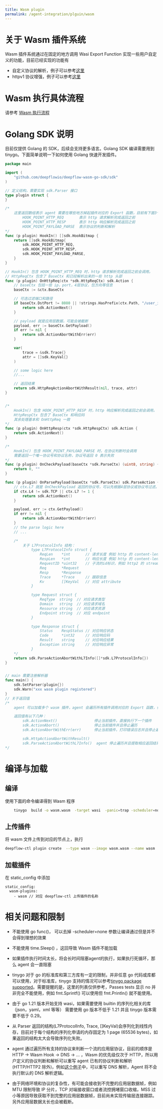 ```yaml
---
title: Wasm plugin
permalink: /agent-integration/plguin/wasm
---
```


# 关于 Wasm 插件系统

Wasm 插件系统通过在固定的地方调用 Wasi Export Function 实现一些用户自定义的功能，目前已经实现的功能有
 
   - 自定义协议的解析，例子可以参考[这里](https://github.com/deepflowio/deepflow-wasm-go-sdk/blob/5393818adf94f2f9b296de82e20f614ba3b2336a/example/dns/dns.go)
   - httpv1 协议增强，例子可以参考[这里](https://github.com/deepflowio/deepflow-wasm-go-sdk/blob/5393818adf94f2f9b296de82e20f614ba3b2336a/example/http/http.go)

# Wasm 执行具体流程

请参考 [Wasm 执行流程](./wasm-plugin-process)

# Golang SDK 说明

目前仅提供 Golang 的 SDK，后续会支持更多语言。Golang SDK 编译需要用到 tinygo。下面简单说明一下如何使用 Golang 快速开发插件。

```go
package main

import (
	"github.com/deepflowio/deepflow-wasm-go-sdk/sdk"
)

// 定义结构，需要实现 sdk.Parser 接口
type plugin struct {
}

/*
    这里返回数组表示 agent 需要在哪些地方掉起插件对应的 Export 函数，目前有下面3个 hook 点：
        HOOK_POINT_HTTP_REQ       表示 http 请求解析完成返回之前
        HOOK_POINT_HTTP_RESP      表示 http 响应解析完成返回之前
        HOOK_POINT_PAYLOAD_PARSE  表示协议的判断和解析
*/ 
func (p plugin) HookIn() []sdk.HookBitmap {
	return []sdk.HookBitmap{
		sdk.HOOK_POINT_HTTP_REQ,
		sdk.HOOK_POINT_HTTP_RESP,
        sdk.HOOK_POINT_PAYLOAD_PARSE,
	}
}

// HookIn() 包含 HOOK_POINT_HTTP_REQ 时，http 请求解析完成返回之前会调用。
// HttpReqCtx 包含了 BaseCtx 和已经解析出来的一些 http 头部
func (p plugin) OnHttpReq(ctx *sdk.HttpReqCtx) sdk.Action {
    // baseCtx 包括一些 ip，port，4层协议，包方向等信息
    baseCtx := &ctx.BaseCtx

    // 可选过滤端口和路径
	if baseCtx.DstPort != 8080 || !strings.HasPrefix(ctx.Path, "/user_info?") {
		return sdk.ActionNext()
	}

    // payload 就是应用层数据，可能会被截断
	payload, err := baseCtx.GetPayload()
    if err != nil {
		return sdk.ActionAbortWithErr(err)
	}

    var(
        trace = &sdk.Trace{}
        attr = []sdk.KeyVal{}
    )

    // some logic here
    //...

    // 返回结果
    return sdk.HttpReqActionAbortWithResult(nil, trace, attr)
}


/*
    HookIn() 包含 HOOK_POINT_HTTP_RESP 时，http 响应解析完成返回之前会调用。
    HttpRespCtx 包含了 BaseCtx 和响应码
    其余处理基本和 OnHttpReq 一致
*/
func (p plugin) OnHttpResp(ctx *sdk.HttpRespCtx) sdk.Action {
    return sdk.ActionNext()
}

/*
    HookIn() 包含 HOOK_POINT_PAYLOAD_PARSE 时，在协议判断时会调用
    需要返回一个唯一协议号和协议名称，协议号返回 0 表示失败
*/
func (p plugin) OnCheckPayload(baseCtx *sdk.ParseCtx) (uint8, string) {
	return 0, ""
}

func (p plugin) OnParsePayload(baseCtx *sdk.ParseCtx) sdk.ParseAction {
    // ctx.L7 就是 OnCheckPayload 返回的协议号，可以先根据4层协议或协议号过滤。
    if ctx.L4 != sdk.TCP || ctx.L7 != 1 {
		return sdk.ActionNext()
	}

	payload, err := ctx.GetPayload()
	if err != nil {
		return sdk.ActionAbortWithErr(err)
	}
    // the parse logic here
    // ...

    /*
        关于 L7ProtocolInfo 结构：
            type L7ProtocolInfo struct {
                ReqLen    *int       // 请求长度 例如 http 的 content-length
                RespLen   *int       // 响应长度 例如 http 的 content-length
                RequestID *uint32    // 子流的id标识，例如 http2 的 stream id，dns 的 transaction id
                Req       *Request   
                Resp      *Response
                Trace     *Trace     // 跟踪信息
                Kv        []KeyVal   // 对应 attribute
            }

            type Request struct {
                ReqType  string  // 对应请求类型
                Domain   string  // 对应请求域名
                Resource string  // 对应请求资源 
                Endpoint string  // 对应 endpoint
            }

            type Response struct {
                Status    RespStatus // 对应响应状态
                Code      *int32     // 对应响应码
                Result    string     // 对应响应结果
                Exception string     // 对应响应异常
            }
    */
    return sdk.ParseActionAbortWithL7Info([]*sdk.L7ProtocolInfo{})
}


// main 需要注册解析器
func main() {
    sdk.SetParser(plugin{})
	sdk.Warn("xxx wasm plugin registered")
}
// 关于返回值
/*
    agent 可以加载多个 wasm 插件，agent 会遍历所有插件调用对应的 Export 函数，但是遍历的行为可以通过返回值控制

    返回值有以下几种：
        sdk.ActionNext()                 停止当前插件，直接执行下一个插件
        sdk.ActionAbort()                停止当前插件并且停止遍历
        sdk.ActionAbortWithErr(err)      停止当前插件，打印错误日志并且停止遍历

        sdk.HttpActionAbortWithResult()
        sdk.ParseActionAbortWithL7Info()  agent 停止遍历并且提取相应返回结果
*/
```

# 编译与加载

## 编译 

使用下面的命令编译得到 Wasm 程序

```sh
    tinygo  build -o wasm.wasm  -target wasi  -panic=trap -scheduler=none -no-debug ./main.go
```

## 上传插件

将 wasm 文件上传到对应的节点上，执行
```sh
deepflow-ctl plugin create  --type wasm --image wasm.wasm --name wasm
```

## 加载插件

在 static_config 中添加
```
static_config:
  wasm-plugins:
    - wasm // 对应 deepflow-ctl 上传插件的名称
```

# 相关问题和限制

- 不能使用 go func()， 可以去掉 -scheduler=none 参数让编译通过但是并不会得到理想的效果
- 不能使用 time.Sleep() ，这回导致 Wasm 插件不能加载
- 如果插件执行时间太长，将会长时间阻塞agent的执行，如果执行死循环，那么 agent 会一直阻塞
  
- tinygo 对于 go 的标准库和第三方库有一定的限制，并非任意 go 代码或库都可以使用，对于标准库，tinygo 支持的情况可以参考[tinygo package supported](https://tinygo.org/docs/reference/lang-support/stdlib/)。需要提醒的是，这里的列表仅供参考，Passes tests 显示 no 并非完全不能使用，例如 fmt.Sprintf() 可以使用但 fmt.Println() 就不能使用。
  
- 由于 go 1.21 版本开始支持 wasi，如果需要使用 builtin 的序列化相关的库（json，yaml，xml 等等） 需要使用 go 版本不低于 1.21 并且 tinygo 版本需要不低于 0.29。
  
- 从 Parser 返回的结构(L7ProtocolInfo, Trace, []KeyVal)会序列化到线性内存，目前对于每个结构的序列化申请的内存固定为 1 page (65536 bytes)，如果返回的结构太大会导致序列化失败。

- agent 通过遍历所有支持的协议来判断一个流的应用层协议，目前的顺序是 HTTP -> Wasm Hook -> DNS -> ... ，Wasm 的优先级仅次于 HTTP，所以用户定义的协议判断和解析可以重写 agent 已有的协议判断和解析(HTTP/HTTP2 除外)，例如[这个例子](https://github.com/deepflowio/deepflow-wasm-go-sdk/blob/5393818adf94f2f9b296de82e20f614ba3b2336a/example/dns/dns.go)中，可以重写 DNS 解析，Agent 将不会执行默认的 DNS 解析逻辑。

- 由于网络环境和协议的复杂性，有可能会接收到不完整的应用层数据帧，例如 MTU 限制导致 IP 分片，TCP 对端接收窗口或者流控拥堵窗口收缩，MSS 过小等原因导致获取不到完整的应用层数据帧，目前尚未实现传输层连接跟踪。另外应用层数据太长也会被截断。

